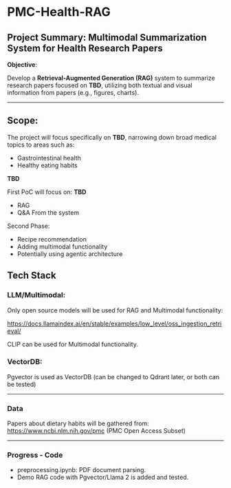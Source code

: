 # PMC-Health-RAG

## Project Summary: Multimodal Summarization System for Health Research Papers

**Objective**:

Develop a **Retrieval-Augmented Generation (RAG)** system to summarize research papers focused on **TBD**, utilizing both textual and visual information from papers (e.g., figures, charts).

---

## Scope:

The project will focus specifically on **TBD**, narrowing down broad medical topics to areas such as:

- Gastrointestinal health
- Healthy eating habits

**TBD**

First PoC will focus on: **TBD**

- RAG
- Q&A From the system

Second Phase:

- Recipe recommendation
- Adding multimodal functionality
- Potentially using agentic architecture

## Tech Stack

### LLM/Multimodal:

Only open source models will be used for RAG and Multimodal functionality:

https://docs.llamaindex.ai/en/stable/examples/low_level/oss_ingestion_retrieval/

CLIP can be used for Multimodal functionality.

### VectorDB:

Pgvector is used as VectorDB (can be changed to Qdrant later, or both can be tested)

---

### Data

Papers about dietary habits will be gathered from: https://www.ncbi.nlm.nih.gov/pmc (PMC Open Access Subset)

---

### Progress - Code

- preprocessing.ipynb: PDF document parsing.
- Demo RAG code with Pgvector/Llama 2 is added and tested.
